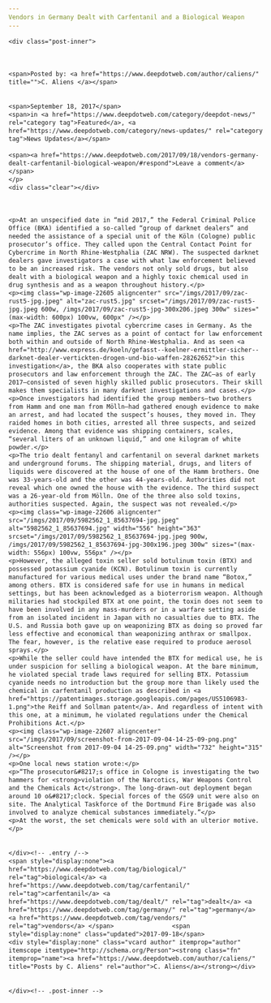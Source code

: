 ```yaml
---
Vendors in Germany Dealt with Carfentanil and a Biological Weapon
---
```

<article class="post-listing post-22601 post type-post status-publish format-standard has-post-thumbnail hentry  tag-biological tag-carfentanil tag-dealt tag-germany tag-vendors tag-weapon">
    
    <div class="post-inner">
    
    
        
    <span>Posted by: <a href="https://www.deepdotweb.com/author/caliens/" title="">C. Aliens </a></span>
    
    
    <span>September 18, 2017</span>
    <span>in <a href="https://www.deepdotweb.com/category/deepdot-news/" rel="category tag">Featured</a>, <a href="https://www.deepdotweb.com/category/news-updates/" rel="category tag">News Updates</a></span>
    
    <span><a href="https://www.deepdotweb.com/2017/09/18/vendors-germany-dealt-carfentanil-biological-weapon/#respond">Leave a comment</a></span>
    </p>
    <div class="clear"></div>
    
    
    
    <p>At an unspecified date in “mid 2017,” the Federal Criminal Police Office (BKA) identified a so-called “group of darknet dealers” and needed the assistance of a special unit of the Köln (Cologne) public prosecutor’s office. They called upon the Central Contact Point for Cybercrime in North Rhine-Westphalia (ZAC NRW). The suspected darknet dealers gave investigators a case with what law enforcement believed to be an increased risk. The vendors not only sold drugs, but also dealt with a biological weapon and a highly toxic chemical used in drug synthesis and as a weapon throughout history.</p>
    <p><img class="wp-image-22605 aligncenter" src="/imgs/2017/09/zac-rust5-jpg.jpeg" alt="zac-rust5.jpg" srcset="/imgs/2017/09/zac-rust5-jpg.jpeg 600w, /imgs/2017/09/zac-rust5-jpg-300x206.jpeg 300w" sizes="(max-width: 600px) 100vw, 600px" /></p>
    <p>The ZAC investigates pivotal cybercrime cases in Germany. As the name implies, the ZAC serves as a point of contact for law enforcement both within and outside of North Rhine-Westphalia. And as seen <a href="http://www.express.de/koeln/gefasst--koelner-ermittler-sicher--darknet-dealer-vertickten-drogen-und-bio-waffen-28262652">in this investigation</a>, the BKA also cooperates with state public prosecutors and law enforcement through the ZAC. The ZAC—as of early 2017—consisted of seven highly skilled public prosecutors. Their skill makes them specialists in many darknet investigations and cases.</p>
    <p>Once investigators had identified the group members—two brothers from Hamm and one man from Mölln—had gathered enough evidence to make an arrest, and had located the suspect’s houses, they moved in. They raided homes in both cities, arrested all three suspects, and seized evidence. Among that evidence was shipping containers, scales, “several liters of an unknown liquid,” and one kilogram of white powder.</p>
    <p>The trio dealt fentanyl and carfentanil on several darknet markets and underground forums. The shipping material, drugs, and liters of liquids were discovered at the house of one of the Hamm brothers. One was 33-years-old and the other was 44-years-old. Authorities did not reveal which one owned the house with the evidence. The third suspect was a 26-year-old from Mölln. One of the three also sold toxins, authorities suspected. Again, the suspect was not revealed.</p>
    <p><img class="wp-image-22606 aligncenter" src="/imgs/2017/09/5982562_1_85637694-jpg.jpeg" alt="5982562_1_85637694.jpg" width="556" height="363" srcset="/imgs/2017/09/5982562_1_85637694-jpg.jpeg 900w, /imgs/2017/09/5982562_1_85637694-jpg-300x196.jpeg 300w" sizes="(max-width: 556px) 100vw, 556px" /></p>
    <p>However, the alleged toxin seller sold botulinum toxin (BTX) and possessed potassium cyanide (KCN). Botulinum toxin is currently manufactured for various medical uses under the brand name “Botox,” among others. BTX is considered safe for use in humans in medical settings, but has been acknowledged as a bioterrorism weapon. Although militaries had stockpiled BTX at one point, the toxin does not seem to have been involved in any mass-murders or in a warfare setting aside from an isolated incident in Japan with no casualties due to BTX. The U.S. and Russia both gave up on weaponizing BTX as doing so proved far less effective and economical than weaponizing anthrax or smallpox. The fear, however, is the relative ease required to produce aerosol sprays.</p>
    <p>While the seller could have intended the BTX for medical use, he is under suspicion for selling a biological weapon. At the bare minimum, he violated special trade laws required for selling BTX. Potassium cyanide needs no introduction but the group more than likely used the chemical in carfentanil production as described in <a href="https://patentimages.storage.googleapis.com/pages/US5106983-1.png">the Reiff and Sollman patent</a>. And regardless of intent with this one, at a minimum, he violated regulations under the Chemical Prohibitions Act.</p>
    <p><img class="wp-image-22607 aligncenter" src="/imgs/2017/09/screenshot-from-2017-09-04-14-25-09-png.png" alt="Screenshot from 2017-09-04 14-25-09.png" width="732" height="315" /></p>
    <p>One local news station wrote:</p>
    <p>“The prosecutor&#8217;s office in Cologne is investigating the two hammers for <strong>violation of the Narcotics, War Weapons Control and the Chemicals Act</strong>. The long-drawn-out deployment began around 10 o&#8217;clock. Special forces of the GSG9 unit were also on site. The Analytical Taskforce of the Dortmund Fire Brigade was also involved to analyze chemical substances immediately.”</p>
    <p>At the worst, the set chemicals were sold with an ulterior motive.</p>
    
    
    </div><!-- .entry /-->
    <span style="display:none"><a href="https://www.deepdotweb.com/tag/biological/" rel="tag">biological</a> <a href="https://www.deepdotweb.com/tag/carfentanil/" rel="tag">carfentanil</a> <a href="https://www.deepdotweb.com/tag/dealt/" rel="tag">dealt</a> <a href="https://www.deepdotweb.com/tag/germany/" rel="tag">germany</a> <a href="https://www.deepdotweb.com/tag/vendors/" rel="tag">vendors</a> </span>				<span style="display:none" class="updated">2017-09-18</span>
    <div style="display:none" class="vcard author" itemprop="author" itemscope itemtype="http://schema.org/Person"><strong class="fn" itemprop="name"><a href="https://www.deepdotweb.com/author/caliens/" title="Posts by C. Aliens" rel="author">C. Aliens</a></strong></div>
    
    
    </div><!-- .post-inner -->
</article><!-- .post-listing -->

